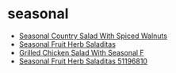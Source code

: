 # seasonal

 * [Seasonal Country Salad With Spiced Walnuts](../../index/s/seasonal-country-salad-with-spiced-walnuts-234558.json)
 * [Seasonal Fruit Herb Saladitas](../../index/s/seasonal-fruit-herb-saladitas-51196810.json)
 * [Grilled Chicken Salad With Seasonal F](../../index/g/grilled-chicken-salad-with-seasonal-f.json)
 * [Seasonal Fruit Herb Saladitas 51196810](../../index/s/seasonal-fruit-herb-saladitas-51196810.json)
